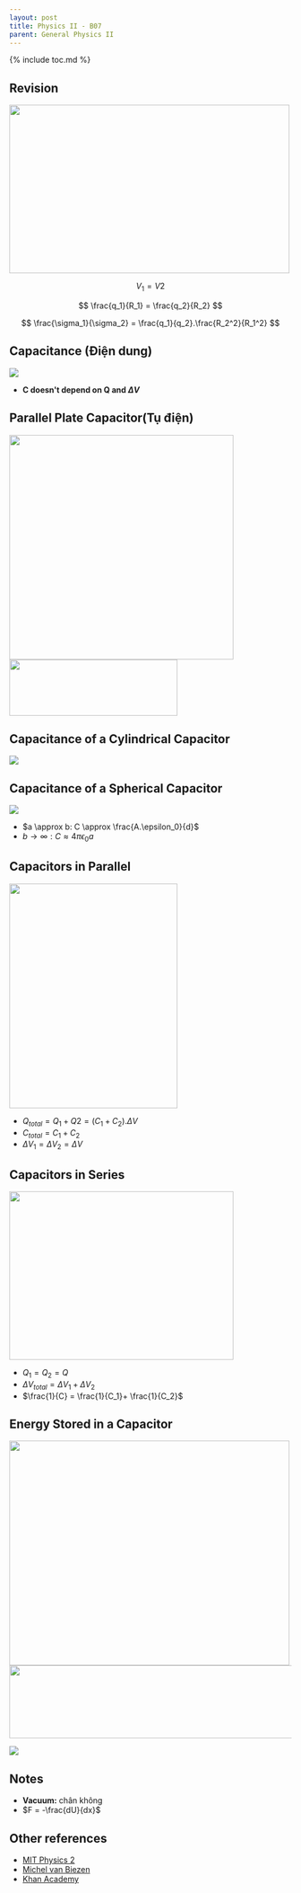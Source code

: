 ```yaml
---
layout: post
title: Physics II - B07
parent: General Physics II
---
```


{% include toc.md %}

## Revision
<img src = "7mMk0RL.png" width = 500 height = 300>

$$
V_1 = V2
$$

$$
\frac{q_1}{R_1} = \frac{q_2}{R_2}
$$

$$
\frac{\sigma_1}{\sigma_2} = \frac{q_1}{q_2}.\frac{R_2^2}{R_1^2}
$$

## Capacitance (Điện dung)
![](2LtzFsJ.png)
* **C doesn't depend on Q and $\Delta V$**

## Parallel Plate Capacitor(Tụ điện)
<img src = "Jm03UDy.png" width = 400 height = 400>

<img src = "xKdwNwS.png" width = 300 height = 100>

## Capacitance of a Cylindrical Capacitor
![](qDhGgvu.png)

## Capacitance of a Spherical Capacitor
![](7kMahUo.png)

* $a \approx b: C \approx \frac{A.\epsilon_0}{d}$ 
* $b \to \infty: C \approx 4\pi\epsilon_0a$

## Capacitors in Parallel
<img src = "wuGSdTU.png" width = 300 height = 400>

* $Q_{total} = Q_1 + Q2 = (C_1 + C_2).\Delta V$
* $C_{total} = C_1 + C_2$
* $\Delta V_1 = \Delta V_2 = \Delta V$

## Capacitors in Series
<img src = "fEnhRz6.png" width = 400 height = 300>

* $Q_1 = Q_2 = Q$
* $\Delta V_{total} = \Delta V_1 + \Delta V_2$
* $\frac{1}{C} = \frac{1}{C_1}+ \frac{1}{C_2}$

## Energy Stored in a Capacitor
<img src = "OVaLhf2.png" width = 500 height = 400>

<img src = "lbevuur.png" width = 980 height = 130>

![](YazY89p.png)

## Notes
* **Vacuum:** chân không
* $F = -\frac{dU}{dx}$


## Other references
* [MIT Physics 2](https://www.youtube.com/playlist?list=PLyQSN7X0ro2314mKyUiOILaOC2hk6Pc3j)
* [Michel van Biezen](https://www.youtube.com/playlist?list=PLX2gX-ftPVXX7BZOcM1Y2gb8IQrTBrmUB)
* [Khan Academy](https://www.khanacademy.org/science/in-in-class-12th-physics-india)